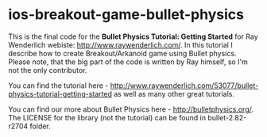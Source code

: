 ios-breakout-game-bullet-physics
================================

This is the final code for the **Bullet Physics Tutorial: Getting Started** for Ray Wenderlich webiste: http://www.raywenderlich.com/. In this tutorial I describe how to create Breakout/Arkanoid game using Bullet physics. Please note, that the big part of the code is written by Ray himself, so I'm not the only contributor.


You can find the tutorial here - http://www.raywenderlich.com/53077/bullet-physics-tutorial-getting-started as well as many other great tutorials.


You can find our more about Bullet Physics here - http://bulletphysics.org/. The LICENSE for the library (not the tutorial) can be found in bullet-2.82-r2704 folder.

